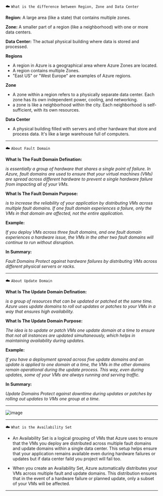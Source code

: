 ☁️ `What is the difference between Region, Zone and Data Center`

**Region:** A large area (like a state) that contains multiple zones.

**Zone:** A smaller part of a region (like a neighborhood) with one or more data centers.

**Data Center:** The actual physical building where data is stored and processed.


**Regions**

- A region in Azure is a geographical area where Azure Zones are located.
- A region contains multiple Zones.
- "East US" or "West Europe" are examples of Azure regions.

**Zone**

- A zone within a region refers to a physically separate data center. Each zone has its own independent power, cooling, and networking.
- a zone is like a neighborhood within the city. Each neighborhood is self-sufficient, with its own resources.

**Data Center**

- A physical building filled with servers and other hardware that store and process data. It's like a large warehouse full of computers.

________________________

☁️ `About Fault Domain`

**What Is The Fault Domain Defination:**

*is essentially a group of hardware that shares a single point of failure. In Azure, fault domains are used to ensure that your virtual machines (VMs) are spread across different hardware to prevent a single hardware failure from impacting all of your VMs.*

**What Is The Fault Domain Purpose:**

*is to increase the reliability of your application by distributing VMs across multiple fault domains. If one fault domain experiences a failure, only the VMs in that domain are affected, not the entire application.*

**Example:**

*If you deploy VMs across three fault domains, and one fault domain experiences a hardware issue, the VMs in the other two fault domains will continue to run without disruption.*

**In Summary:**

*Fault Domains Protect against hardware failures by distributing VMs across different physical servers or racks.*

______________________

☁️ `About Update Domain`

**What Is The Update Domain Defination:**

*is a group of resources that can be updated or patched at the same time. Azure uses update domains to roll out updates or patches to your VMs in a way that ensures high availability.*

**What Is The Update Domain Purpose:**

*The idea is to update or patch VMs one update domain at a time to ensure that not all instances are updated simultaneously, which helps in maintaining availability during updates.*

**Example:**

*If you have a deployment spread across five update domains and an update is applied to one domain at a time, the VMs in the other domains remain operational during the update process. This way, even during updates, some of your VMs are always running and serving traffic.*

**In Summary:**

*Update Domains Protect against downtime during updates or patches by rolling out updates to VMs one group at a time.*

__________________________

![image](https://github.com/user-attachments/assets/44ba0890-b27f-4c54-8219-5990b4554fbf)

_________________________

☁️ `What is the Availability Set`

- An Availability Set is a logical grouping of VMs that Azure uses to ensure that the VMs you deploy are distributed across multiple fault domains and update domains within a single data center. This setup helps ensure that your application remains available even during hardware failures or updates but if data center faild you project will fail too.

- When you create an Availability Set, Azure automatically distributes your VMs across multiple fault and update domains. This distribution ensures that in the event of a hardware failure or planned update, only a subset of your VMs will be affected.

_________________________






















